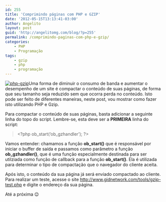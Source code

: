 ```yaml
---
id: 255
title: 'Comprimindo páginas com PHP e GZIP'
date: '2012-05-15T13:13:41-03:00'
author: Angelito
layout: post
guid: 'http://angelitomg.com/blog/?p=255'
permalink: /comprimindo-paginas-com-php-e-gzip/
categories:
    - PHP
    - Programação
tags:
    - gzip
    - php
    - programação
---
```


[![](http://angelitomg.com/blog/wp-content/uploads/2012/05/php-gzip.jpg "php-gzip")](http://angelitomg.com/blog/wp-content/uploads/2012/05/php-gzip.jpg)Uma forma de diminuir o consumo de banda e aumentar o desempenho de um site é compactar o conteúdo de suas páginas, de forma que seu tamanho seja reduzido sem que ocorra perda no conteúdo. Isto pode ser feito de diferentes maneiras, neste post, vou mostrar como fazer isto utilizando PHP e Gzip.

Para compactar o conteúdo de suas páginas, basta adicionar a seguinte linha do topo do script. Lembre-se, esta deve ser a **PRIMEIRA** linha do script:

> &lt;?php ob\_start(‘ob\_gzhandler’); ?&gt;

Vamos entender: chamamos a função **ob\_start()** que é responsável por iniciar o buffer de saída e passamos como parâmetro a função **ob\_gzhandler()**, que é uma função especialmente destinada para ser utilziada como função de callback para a função **ob\_start()**. Ela é utilizada para determinar o tipo de compactação que o navegador do cliente aceita.

Após isto, o conteúdo da sua página já será enviado compactado ao cliente. Para realizar um teste, acesse o site <http://www.gidnetwork.com/tools/gzip-test.php> e digite o endereço da sua página.

Até a próxima 😉